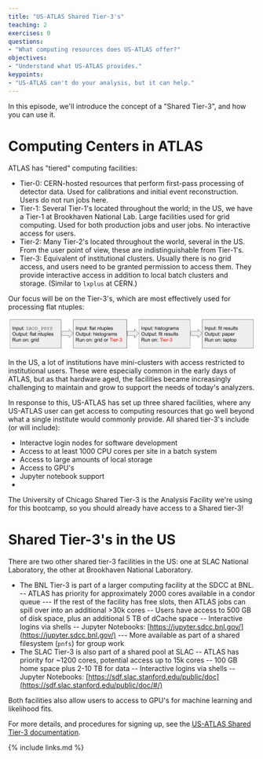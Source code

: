 ```yaml
---
title: "US-ATLAS Shared Tier-3's"
teaching: 2
exercises: 0
questions:
- "What computing resources does US-ATLAS offer?"
objectives:
- "Understand what US-ATLAS provides."
keypoints:
- "US-ATLAS can't do your analysis, but it can help."
---
```


In this episode, we'll introduce the concept of a "Shared Tier-3", and how you can use it.

# Computing Centers in ATLAS

ATLAS has "tiered" computing facilities:

- Tier-0: CERN-hosted resources that perform first-pass processing of detector data.  Used for calibrations and initial event reconstruction.  Users do not run jobs here.
- Tier-1: Several Tier-1's located throughout the world; in the US, we have a Tier-1 at Brookhaven National Lab.  Large facilities used for grid computing.  Used for both production jobs and user jobs.  No interactive access for users.
- Tier-2: Many Tier-2's located throughout the world, several in the US.  From the user point of view, these are indistinguishable from Tier-1's.
- Tier-3: Equivalent of institutional clusters.  Usually there is no grid access, and users need to be granted permission to access them.  They provide interactive access in addition to local batch clusters and storage.  (Similar to `lxplus` at CERN.)

Our focus will be on the Tier-3's, which are most effectively used for processing flat ntuples:

![image info](./../fig/analysis_workflow.png)

In the US, a lot of institutions have mini-clusters with access restricted to institutional users.  These were especially common in the early days of ATLAS, but as that hardware aged, the facilities became increasingly challenging to maintain and grow to support the needs of today's analyzers.

In response to this, US-ATLAS has set up three shared facilities, where any US-ATLAS user can get access to computing resources that go well beyond what a single institute would commonly provide.  All shared tier-3's include (or will include):

- Interactve login nodes for software development
- Access to at least 1000 CPU cores per site in a batch system
- Access to large amounts of local storage
- Access to GPU's
- Jupyter notebook support
- 

The University of Chicago Shared Tier-3 is the Analysis Facility we're using for this bootcamp, so you should already have access to a Shared tier-3!

# Shared Tier-3's in the US

There are two other shared tier-3 facilities in the US: one at SLAC National Laboratory, the other at Brookhaven National Laboratory.

- The BNL Tier-3 is part of a larger computing facility at the SDCC at BNL.
-- ATLAS has priority for approximately 2000 cores available in a condor queue
--- If the rest of the facility has free slots, then ATLAS jobs can spill over into an additional >30k cores 
-- Users have access to 500 GB of disk space, plus an additional 5 TB of dCache space
-- Interactive logins via shells
-- Jupyter Notebooks: [https://jupyter.sdcc.bnl.gov/](https://jupyter.sdcc.bnl.gov/)
--- More available as part of a shared filesystem (`pnfs`) for group work
- The SLAC Tier-3 is also part of a shared pool at SLAC
-- ATLAS has priority for ~1200 cores, potential access up to 15k cores
-- 100 GB home space plus 2-10 TB for data
-- Interactive logins via shells
-- Jupyter Notebooks: [https://sdf.slac.stanford.edu/public/doc](https://sdf.slac.stanford.edu/public/doc/#/)

Both facilities also allow users to access to GPU's for machine learning and likelihood fits.

For more details, and procedures for signing up, see the [US-ATLAS Shared Tier-3 documentation](https://usatlas.readthedocs.io/projects/af-docs/en/latest/).

{% include links.md %}

